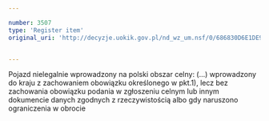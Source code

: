 ```yaml
---

number: 3507
type: 'Register item'
original_uri: 'http://decyzje.uokik.gov.pl/nd_wz_um.nsf/0/686830D6E1DE9EF3C1257A520037E17E?OpenDocument'


---
```


Pojazd nielegalnie wprowadzony na polski obszar celny: (...) wprowadzony do kraju z zachowaniem obowiązku określonego w pkt.1), lecz bez zachowania obowiązku podania w zgłoszeniu celnym lub innym dokumencie danych zgodnych z rzeczywistością albo gdy naruszono ograniczenia w obrocie
